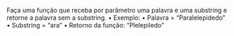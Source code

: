 Faça uma função que receba por parâmetro uma palavra e uma
substring e retorne a palavra sem a substring.
• Exemplo:
• Palavra = “Paralelepidedo”
• Substring = “ara”
• Retorno da função: “Plelepiledo”